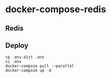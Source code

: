 # docker-compose-redis

## Redis

## Deploy

```
cp .env.dist .env
vi .env
docker-compose pull --parallel
docker-compose up -d
```
